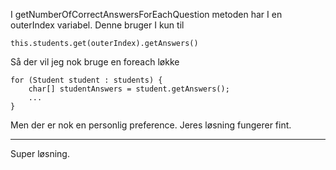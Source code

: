 I getNumberOfCorrectAnswersForEachQuestion metoden har I en outerIndex variabel. Denne bruger I kun til 

    this.students.get(outerIndex).getAnswers()

Så der vil jeg nok bruge en foreach løkke

    for (Student student : students) {
        char[] studentAnswers = student.getAnswers();
        ...
    }

Men der er nok en personlig preference. Jeres løsning fungerer fint.

---

Super løsning.